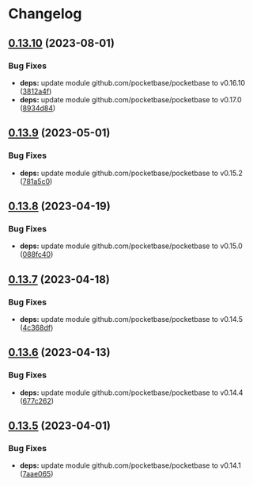 # Changelog

## [0.13.10](https://github.com/iamelevich/pocketbase-plugin-ngrok/compare/v0.13.9...v0.13.10) (2023-08-01)


### Bug Fixes

* **deps:** update module github.com/pocketbase/pocketbase to v0.16.10 ([3812a4f](https://github.com/iamelevich/pocketbase-plugin-ngrok/commit/3812a4f1d871545e5805f6b8feba2499493a6abd))
* **deps:** update module github.com/pocketbase/pocketbase to v0.17.0 ([8934d84](https://github.com/iamelevich/pocketbase-plugin-ngrok/commit/8934d843c0532c3abccc250b148712107f88e334))

## [0.13.9](https://github.com/iamelevich/pocketbase-plugin-ngrok/compare/v0.13.8...v0.13.9) (2023-05-01)


### Bug Fixes

* **deps:** update module github.com/pocketbase/pocketbase to v0.15.2 ([781a5c0](https://github.com/iamelevich/pocketbase-plugin-ngrok/commit/781a5c0061a61b8a02bb9a1217149fc6a3503e27))

## [0.13.8](https://github.com/iamelevich/pocketbase-plugin-ngrok/compare/v0.13.7...v0.13.8) (2023-04-19)


### Bug Fixes

* **deps:** update module github.com/pocketbase/pocketbase to v0.15.0 ([088fc40](https://github.com/iamelevich/pocketbase-plugin-ngrok/commit/088fc400efe2fc60598aa23d7f0d5eb1dce6290b))

## [0.13.7](https://github.com/iamelevich/pocketbase-plugin-ngrok/compare/v0.13.6...v0.13.7) (2023-04-18)


### Bug Fixes

* **deps:** update module github.com/pocketbase/pocketbase to v0.14.5 ([4c368df](https://github.com/iamelevich/pocketbase-plugin-ngrok/commit/4c368df178abb955a3604bb48e56e22e52873d9e))

## [0.13.6](https://github.com/iamelevich/pocketbase-plugin-ngrok/compare/v0.13.5...v0.13.6) (2023-04-13)


### Bug Fixes

* **deps:** update module github.com/pocketbase/pocketbase to v0.14.4 ([677c262](https://github.com/iamelevich/pocketbase-plugin-ngrok/commit/677c262202c615a3e3d3782d0b14653950520d74))

## [0.13.5](https://github.com/iamelevich/pocketbase-plugin-ngrok/compare/v0.13.4...v0.13.5) (2023-04-01)


### Bug Fixes

* **deps:** update module github.com/pocketbase/pocketbase to v0.14.1 ([7aae065](https://github.com/iamelevich/pocketbase-plugin-ngrok/commit/7aae065b0a790e765c28441eb1b6fdc180ddaf88))
